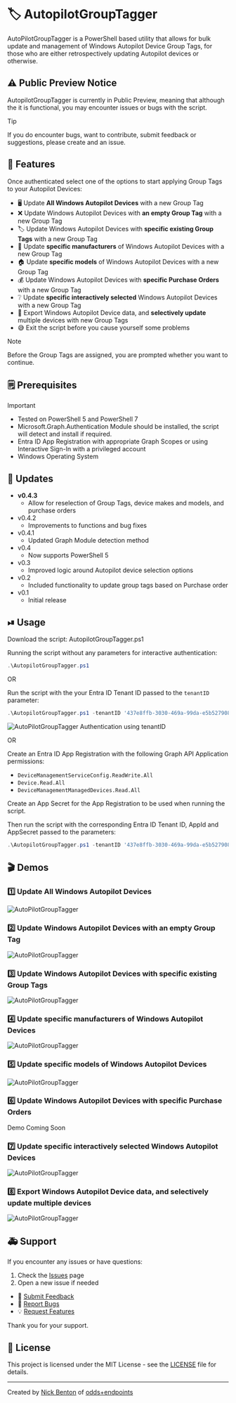 # 🏷 AutopilotGroupTagger

AutoPilotGroupTagger is a PowerShell based utility that allows for bulk update and management of Windows Autopilot Device Group Tags, for those who are either retrospectively updating Autopilot devices or otherwise.

## ⚠ Public Preview Notice

AutopilotGroupTagger is currently in Public Preview, meaning that although the it is functional, you may encounter issues or bugs with the script.

> [!TIP]
> If you do encounter bugs, want to contribute, submit feedback or suggestions, please create and an issue.

## 🌟 Features

Once authenticated select one of the options to start applying Group Tags to your Autopilot Devices:

- 🖥 Update **All Windows Autopilot Devices** with a new Group Tag
- ❌ Update Windows Autopilot Devices with **an empty Group Tag** with a new Group Tag
- 🏷 Update Windows Autopilot Devices with **specific existing Group Tags** with a new Group Tag
- 🏢 Update **specific manufacturers** of Windows Autopilot Devices with a new Group Tag
- 🏠 Update **specific models** of Windows Autopilot Devices with a new Group Tag
- 💰 Update Windows Autopilot Devices with **specific Purchase Orders** with a new Group Tag
- ❔ Update **specific interactively selected** Windows Autopilot Devices with a new Group Tag
- 📔 Export Windows Autopilot Device data, and **selectively update** multiple devices with new Group Tags
- 😅 Exit the script before you cause yourself some problems

> [!NOTE]
> Before the Group Tags are assigned, you are prompted whether you want to continue.

## 🗒 Prerequisites

> [!IMPORTANT]
>
> - Tested on PowerShell 5 and PowerShell 7
> - Microsoft.Graph.Authentication Module should be installed, the script will detect and install if required.
> - Entra ID App Registration with appropriate Graph Scopes or using Interactive Sign-In with a privileged account
> - Windows Operating System

## 🔄 Updates

- **v0.4.3**
  - Allow for reselection of Group Tags, device makes and models, and purchase orders
- v0.4.2
  - Improvements to functions and bug fixes
- v0.4.1
  - Updated Graph Module detection method
- v0.4
  - Now supports PowerShell 5
- v0.3
  - Improved logic around Autopilot device selection options
- v0.2
  - Included functionality to update group tags based on Purchase order
- v0.1
  - Initial release

## ⏯ Usage

Download the script: AutopilotGroupTagger.ps1

Running the script without any parameters for interactive authentication:

```powershell
.\AutopilotGroupTagger.ps1
```

OR

Run the script with the your Entra ID Tenant ID passed to the `tenantID` parameter:

```powershell
.\AutopilotGroupTagger.ps1 -tenantID '437e8ffb-3030-469a-99da-e5b527908099'
```

![AutoPilotGroupTagger Authentication using tenantID](img/agt-demo-auth-tenant.gif)

OR

Create an Entra ID App Registration with the following Graph API Application permissions:

- `DeviceManagementServiceConfig.ReadWrite.All`
- `Device.Read.All`
- `DeviceManagementManagedDevices.Read.All`

Create an App Secret for the App Registration to be used when running the script.

Then run the script with the corresponding Entra ID Tenant ID, AppId and AppSecret passed to the parameters:

```powershell
.\AutopilotGroupTagger.ps1 -tenantID '437e8ffb-3030-469a-99da-e5b527908099' -appId '799ebcfa-ca81-4e63-baaf-a35123164d78' -appSecret 'g708Q~uot4xo9dU_1TjGQIuUr0UyBHNZmY2mdcy6'
```

## 🎬 Demos

### 1️⃣ Update All Windows Autopilot Devices

![AutoPilotGroupTagger](img/agt-demo-alldevices.gif)

### 2️⃣ Update Windows Autopilot Devices with an empty Group Tag

![AutoPilotGroupTagger](img/agt-demo-allempty.gif)

### 3️⃣ Update Windows Autopilot Devices with specific existing Group Tags

![AutoPilotGroupTagger](img/agt-demo-tags.gif)

### 4️⃣ Update specific manufacturers of Windows Autopilot Devices

![AutoPilotGroupTagger](img/agt-demo-makes.gif)

### 5️⃣ Update specific models of Windows Autopilot Devices

![AutoPilotGroupTagger](img/agt-demo-models.gif)

### 6️⃣ Update Windows Autopilot Devices with specific Purchase Orders

Demo Coming Soon

### 7️⃣ Update specific interactively selected Windows Autopilot Devices

![AutoPilotGroupTagger](img/agt-demo-specific.gif)

### 8️⃣ Export Windows Autopilot Device data, and selectively update multiple devices

![AutoPilotGroupTagger](img/agt-demo-report.gif)

## 🚑 Support

If you encounter any issues or have questions:

1. Check the [Issues](https://github.com/ennnbeee/AutopilotGroupTagger/issues) page
2. Open a new issue if needed

- 📝 [Submit Feedback](https://github.com/ennnbeee/AutopilotGroupTagger/issues/new?labels=feedback)
- 🐛 [Report Bugs](https://github.com/ennnbeee/AutopilotGroupTagger/issues/new?labels=bug)
- 💡 [Request Features](https://github.com/ennnbeee/AutopilotGroupTagger/issues/new?labels=enhancement)

Thank you for your support.

## 📜 License

This project is licensed under the MIT License - see the [LICENSE](LICENSE) file for details.

---

Created by [Nick Benton](https://github.com/ennnbeee) of [odds+endpoints](https://www.oddsandendpoints.co.uk/)
